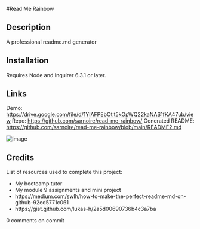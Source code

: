#Read Me Rainbow

## Description
A professional readme.md generator

## Installation
Requires Node and Inquirer 6.3.1 or later.

## Links
Demo: https://drive.google.com/file/d/1YIAFPEbOtit5kOpWQ22kaNAS1fKA47ub/view
Repo: https://github.com/sarnoire/read-me-rainbow/
Generated README: https://github.com/sarnoire/read-me-rainbow/blob/main/README2.md

![image](https://user-images.githubusercontent.com/115049982/231039974-21a0b42d-e883-4222-9dbf-b951bce3f62f.png)


## Credits
List of resources used to complete this project:
<ul>  
  <li>My bootcamp tutor</li>
  <li>My module 9 assignments and mini project</li>
  <li>https://medium.com/swlh/how-to-make-the-perfect-readme-md-on-github-92ed5771c061</li>
  <li>https://gist.github.com/lukas-h/2a5d00690736b4c3a7ba</li>
 </ul>
0 comments on commit 
